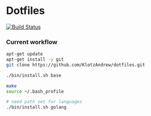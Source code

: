 # Dotfiles

[![Build Status](https://travis-ci.com/KlotzAndrew/dotfiles.svg?branch=master)](https://travis-ci.com/KlotzAndrew/dotfiles)

### Current workflow

```bash
apt-get update
apt-get install -y git
git clone https://github.com/KlotzAndrew/dotfiles.git

./bin/install.sh base

make
source ~/.bash_profile

# need path set for languages
./bin/install.sh golang
```
